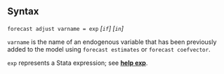 ## Syntax

`forecast adjust varname = exp` _\[`if`\]
\[`in`\]_

`varname` is the name of an endogenous variable that has been previously
added to the model using `forecast estimates` or `forecast coefvector`.

`exp` represents a Stata expression; see
[<strong>help exp</strong>](http://www.stata.com/help.cgi?exp).
